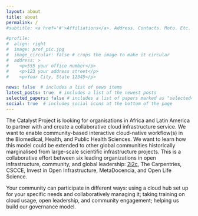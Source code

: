 ```yaml
---
layout: about
title: about
permalink: /
#subtitle: <a href='#'>Affiliations</a>. Address. Contacts. Moto. Etc.

#profile:
#  align: right
#  image: prof_pic.jpg
#  image_circular: false # crops the image to make it circular
#  address: >
#    <p>555 your office number</p>
#    <p>123 your address street</p>
#    <p>Your City, State 12345</p>

news: false  # includes a list of news items
latest_posts: true  # includes a list of the newest posts
selected_papers: false # includes a list of papers marked as "selected={true}"
social: true  # includes social icons at the bottom of the page
---
```


The Catalyst Project is looking for organisations in Africa and Latin America to partner with and create a collaborative cloud infrastructure service. We want to enable community-based interactive cloud-native workflow(s) in the Biomedical, Health, and Public Health Sciences. We want to learn how this model could be extended to other global communities historically marginalised from large-scale scientific infrastructure projects. This is a collaborative effort between six leading organizations in open infrastructure, community, and global leadership: <a href ='https://2i2c.org/'>2i2c</a>, The Carpentries, CSCCE, Invest in Open Infrastructure, MetaDocencia, and Open Life Science.

Your community can participate in different ways: using a cloud hub set up for your specific needs and collaboratively managing it; taking training on cloud usage, open leadership, and community engagement; helping us build our governance model.


